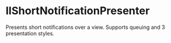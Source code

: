 IIShortNotificationPresenter
===============

Presents short notifications over a view. Supports queuing and 3 presentation styles.